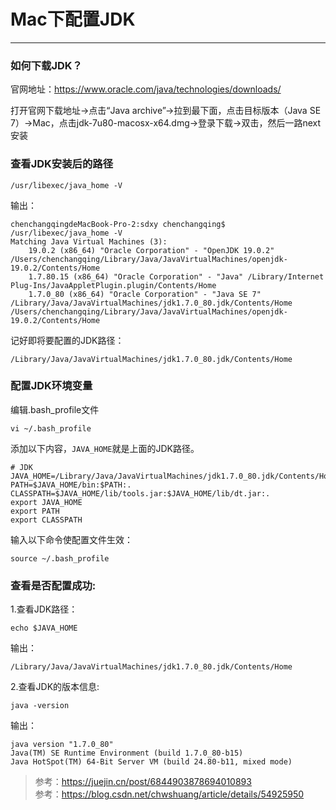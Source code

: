 # Mac下配置JDK
---

### 如何下载JDK？

官网地址：https://www.oracle.com/java/technologies/downloads/

打开官网下载地址->点击“Java archive”->拉到最下面，点击目标版本（Java SE 7）->Mac，点击jdk-7u80-macosx-x64.dmg->登录下载->双击，然后一路next安装

### 查看JDK安装后的路径

```
/usr/libexec/java_home -V
```
输出：
```
chenchangqingdeMacBook-Pro-2:sdxy chenchangqing$ /usr/libexec/java_home -V
Matching Java Virtual Machines (3):
    19.0.2 (x86_64) "Oracle Corporation" - "OpenJDK 19.0.2" /Users/chenchangqing/Library/Java/JavaVirtualMachines/openjdk-19.0.2/Contents/Home
    1.7.80.15 (x86_64) "Oracle Corporation" - "Java" /Library/Internet Plug-Ins/JavaAppletPlugin.plugin/Contents/Home
    1.7.0_80 (x86_64) "Oracle Corporation" - "Java SE 7" /Library/Java/JavaVirtualMachines/jdk1.7.0_80.jdk/Contents/Home
/Users/chenchangqing/Library/Java/JavaVirtualMachines/openjdk-19.0.2/Contents/Home
```
记好即将要配置的JDK路径：
```
/Library/Java/JavaVirtualMachines/jdk1.7.0_80.jdk/Contents/Home
```

### 配置JDK环境变量

编辑.bash_profile文件
```
vi ~/.bash_profile
```
添加以下内容，`JAVA_HOME`就是上面的JDK路径。
```
# JDK
JAVA_HOME=/Library/Java/JavaVirtualMachines/jdk1.7.0_80.jdk/Contents/Home
PATH=$JAVA_HOME/bin:$PATH:.
CLASSPATH=$JAVA_HOME/lib/tools.jar:$JAVA_HOME/lib/dt.jar:.
export JAVA_HOME
export PATH
export CLASSPATH
```
输入以下命令使配置文件生效：
```
source ~/.bash_profile
```
### 查看是否配置成功:
1.查看JDK路径：
```
echo $JAVA_HOME
```
输出：
```
/Library/Java/JavaVirtualMachines/jdk1.7.0_80.jdk/Contents/Home
```
2.查看JDK的版本信息:
```
java -version
```
输出：
```
java version "1.7.0_80"
Java(TM) SE Runtime Environment (build 1.7.0_80-b15)
Java HotSpot(TM) 64-Bit Server VM (build 24.80-b11, mixed mode)
```
>参考：https://juejin.cn/post/6844903878694010893  
参考：https://blog.csdn.net/chwshuang/article/details/54925950



